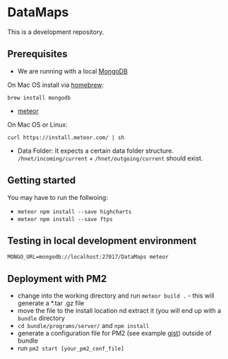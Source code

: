 # DataMaps

This is a development repository.

## Prerequisites

* We are running with a local [MongoDB](https://docs.mongodb.org/manual/installation/)

On Mac OS install via [homebrew](http://brew.sh/):

`brew install mongodb`

* [meteor](https://www.meteor.com/install)

On Mac OS or Linux:

`curl https://install.meteor.com/ | sh`

* Data Folder: It expects a certain data folder structure. `/hnet/incoming/current` + `/hnet/outgoing/current` should exist.


## Getting started

You may have to run the follwoing:
* `meteor npm install --save highcharts`
* `meteor npm install --save ftps`

## Testing in local development environment

`MONGO_URL=mongodb://localhost:27017/DataMaps meteor`

## Deployment with PM2

* change into the working directory and run `meteor build .` - this will generate a *.tar .gz file
* move the file to the install location nd extract it (you will end up with a `bundle` directory
* `cd bundle/programs/server/` and `npm install`
* generate a configuration file for PM2 (see example [gist](https://gist.github.com/fcbee3b520b4fdf97552.git)) outside of bundle
* run `pm2 start [your_pm2_conf_file]`

